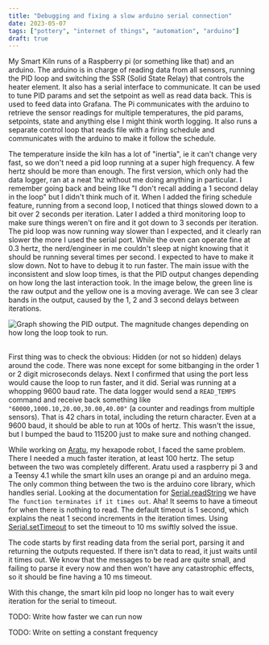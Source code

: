 ```yaml
---
title: "Debugging and fixing a slow arduino serial connection"
date: 2023-05-07
tags: ["pottery", "internet of things", "automation", "arduino"]
draft: true
---
```


My Smart Kiln runs of a Raspberry pi (or something like that) and an arduino.
The arduino is in charge of reading data from all sensors, running the PID loop
and switching the SSR (Solid State Relay) that controls the heater element. It
also has a serial interface to communicate. It can be used to tune PID params
and set the setpoint as well as read data back. This is used to feed data into
Grafana. The Pi communicates with the arduino to retrieve the sensor readings
for multiple temperatures, the pid params, setpoints, state and anything else I
might think worth logging. It also runs a separate control loop that reads
file with a firing schedule and communicates with the arduino to make it
follow the schedule.

The temperature inside the kiln has a lot of "inertia", ie it can't change very
fast, so we don't need a pid loop running at a super high frequency. A few
hertz should be more than enough. The first version, which only had the data
logger, ran at a neat 1hz without me doing anything in particular. I remember
going back and being like "I don't recall adding a 1 second delay in the loop"
but I didn't think much of it. When I added the firing schedule feature,
running from a second loop, I noticed that things slowed down to a bit over 2
seconds per iteration. Later I added a third monitoring loop to make sure
things weren't on fire and it got down to 3 seconds per iteration. The pid loop
was now running way slower than I expected, and it clearly ran slower the more
I used the serial port. While the oven can operate fine at 0.3 hertz, the
nerd/engineer in me couldn't sleep at night knowing that it should be running
several times per second. I expected to have to make it slow down. Not to have
to debug it to run faster. The main issue with the inconsistent and slow loop
times, is that the PID output changes depending on how long the last
interaction took. In the image below, the green line is the raw output and the
yellow one is a moving average. We can see 3 clear bands in the output, caused
by the 1, 2 and 3 second delays between iterations.

<div class="container-fluid">
  <div class="row">
    <div class="col">
      <img
        class="img-fluid" src="{% static 'images/smart_kiln/pid_output.png' %}"
        alt="Graph showing the PID output. The magnitude changes depending on
        how long the loop took to run."
      ></img>
    </div>
  </div>
</div>
<br>

First thing was to check the obvious: Hidden (or not so hidden) delays around
the code. There was none except for some bitbanging in the order 1 or 2 digit
microseconds delays. Next I confirmed that using the port less would cause the
loop to run faster, and it did. Serial was running at a whopping 9600 baud
rate. The data logger would send a `READ_TEMPS` command and receive back
something like `"60000,1000.10,20.00,30.00,40.00"` (a counter and readings from
multiple sensors). That is 42 chars in total, including the return character.
Even at a 9600 baud, it should be able to run at 100s of hertz. This wasn't the
issue, but I bumped the baud to 115200 just to make sure and nothing changed.

While working on [Aratu](/tags/aratu/), my hexapode robot, I faced the same
problem. There I needed a much faster iteration, at least 100 hertz. The setup
between the two was completely different. Aratu used a raspberry pi 3 and a
Teensy 4.1 while the smart kiln uses an orange pi and an arduino mega. The only
common thing between the two is the arduino core library, which handles serial.
Looking at the documentation for
[Serial.readString](https://www.arduino.cc/reference/en/language/functions/communication/serial/readstring/)
we have `The function terminates if it times out`. Aha! It seems to have a
timeout for when there is nothing to read. The default timeout is 1 second,
which explains the neat 1 second increments in the iteration times. Using
[Serial.setTimeout](https://www.arduino.cc/reference/en/language/functions/communication/serial/settimeout/)
to set the timeout to 10 ms swiftly solved the issue.

The code starts by first reading data from the serial port, parsing it and
returning the outputs requested. If there isn't data to read, it just waits
until it times out. We know that the messages to be read are quite small, and
failing to parse it every now and then won't have any catastrophic effects, so
it should be fine having a 10 ms timeout.

With this change, the smart kiln pid loop no longer has to wait every iteration
for the serial to timeout.

TODO: Write how faster we can run now

TODO: Write on setting a constant frequency
